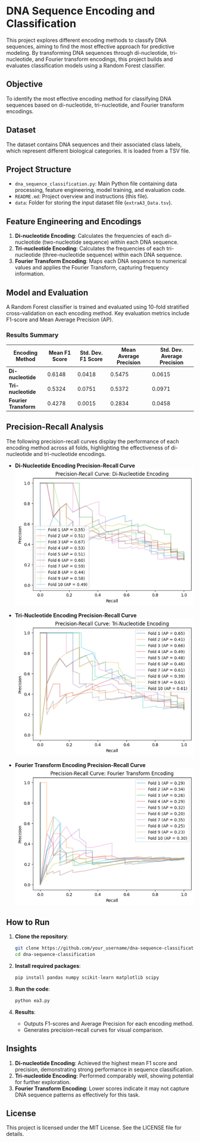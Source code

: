 # DNA Sequence Encoding and Classification

This project explores different encoding methods to classify DNA sequences, aiming to find the most effective approach for predictive modeling. By transforming DNA sequences through di-nucleotide, tri-nucleotide, and Fourier transform encodings, this project builds and evaluates classification models using a Random Forest classifier.

## Objective
To identify the most effective encoding method for classifying DNA sequences based on di-nucleotide, tri-nucleotide, and Fourier transform encodings.

## Dataset
The dataset contains DNA sequences and their associated class labels, which represent different biological categories. It is loaded from a TSV file.

## Project Structure
- `dna_sequence_classification.py`: Main Python file containing data processing, feature engineering, model training, and evaluation code.
- `README.md`: Project overview and instructions (this file).
- `data`: Folder for storing the input dataset file (`extraA3_Data.tsv`).

## Feature Engineering and Encodings
1. **Di-nucleotide Encoding**: Calculates the frequencies of each di-nucleotide (two-nucleotide sequence) within each DNA sequence.
2. **Tri-nucleotide Encoding**: Calculates the frequencies of each tri-nucleotide (three-nucleotide sequence) within each DNA sequence.
3. **Fourier Transform Encoding**: Maps each DNA sequence to numerical values and applies the Fourier Transform, capturing frequency information.

## Model and Evaluation
A Random Forest classifier is trained and evaluated using 10-fold stratified cross-validation on each encoding method. Key evaluation metrics include F1-score and Mean Average Precision (AP).

### Results Summary
| Encoding Method          | Mean F1 Score | Std. Dev. F1 Score | Mean Average Precision | Std. Dev. Average Precision |
|--------------------------|---------------|---------------------|-------------------------|-----------------------------|
| **Di-nucleotide**        | 0.6148        | 0.0418             | 0.5475                 | 0.0615                      |
| **Tri-nucleotide**       | 0.5324        | 0.0751             | 0.5372                 | 0.0971                      |
| **Fourier Transform**    | 0.4278        | 0.0015             | 0.2834                 | 0.0458                      |

## Precision-Recall Analysis
The following precision-recall curves display the performance of each encoding method across all folds, highlighting the effectiveness of di-nucleotide and tri-nucleotide encodings.

- **Di-Nucleotide Encoding Precision-Recall Curve**  
  ![Di-Nucleotide Precision-Recall Curve](Di-Nucleotide%20Encoding%20Precision-Recall%20Curve.png)

- **Tri-Nucleotide Encoding Precision-Recall Curve**  
  ![Tri-Nucleotide Precision-Recall Curve](Tri-Nucleotide%20Encoding%20Precision-Recall%20Curve.png)

- **Fourier Transform Encoding Precision-Recall Curve**  
  ![Fourier Transform Precision-Recall Curve](Fourier%20Transform%20Encoding%20Precision-Recall%20Curve.png)

## How to Run

1. **Clone the repository**:
    ```bash
    git clone https://github.com/your_username/dna-sequence-classification.git
    cd dna-sequence-classification
    ```

2. **Install required packages**:
    ```bash
    pip install pandas numpy scikit-learn matplotlib scipy
    ```

3. **Run the code**:
    ```bash
    python ea3.py
    ```

4. **Results**:
   - Outputs F1-scores and Average Precision for each encoding method.
   - Generates precision-recall curves for visual comparison.

## Insights
1. **Di-nucleotide Encoding**: Achieved the highest mean F1 score and precision, demonstrating strong performance in sequence classification.
2. **Tri-nucleotide Encoding**: Performed comparably well, showing potential for further exploration.
3. **Fourier Transform Encoding**: Lower scores indicate it may not capture DNA sequence patterns as effectively for this task.

## License
This project is licensed under the MIT License. See the LICENSE file for details.
